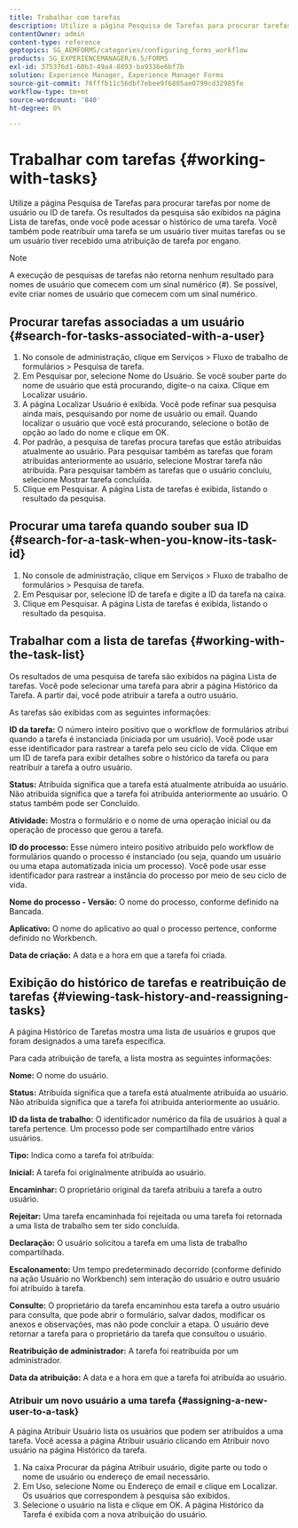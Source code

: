 ```yaml
---
title: Trabalhar com tarefas
description: Utilize a página Pesquisa de Tarefas para procurar tarefas por nome de usuário ou ID de tarefa. Saiba mais sobre como trabalhar com tarefas.
contentOwner: admin
content-type: reference
geptopics: SG_AEMFORMS/categories/configuring_forms_workflow
products: SG_EXPERIENCEMANAGER/6.5/FORMS
exl-id: 375376d1-60b3-49a4-8893-ba9336e6bf7b
solution: Experience Manager, Experience Manager Forms
source-git-commit: 76fffb11c56dbf7ebee9f6805ae0799cd32985fe
workflow-type: tm+mt
source-wordcount: '840'
ht-degree: 0%

---
```


# Trabalhar com tarefas {#working-with-tasks}

Utilize a página Pesquisa de Tarefas para procurar tarefas por nome de usuário ou ID de tarefa. Os resultados da pesquisa são exibidos na página Lista de tarefas, onde você pode acessar o histórico de uma tarefa. Você também pode reatribuir uma tarefa se um usuário tiver muitas tarefas ou se um usuário tiver recebido uma atribuição de tarefa por engano.

>[!NOTE]
>
>A execução de pesquisas de tarefas não retorna nenhum resultado para nomes de usuário que comecem com um sinal numérico (#). Se possível, evite criar nomes de usuário que comecem com um sinal numérico.

## Procurar tarefas associadas a um usuário {#search-for-tasks-associated-with-a-user}

1. No console de administração, clique em Serviços > Fluxo de trabalho de formulários > Pesquisa de tarefa.
1. Em Pesquisar por, selecione Nome do Usuário. Se você souber parte do nome de usuário que está procurando, digite-o na caixa. Clique em Localizar usuário.
1. A página Localizar Usuário é exibida. Você pode refinar sua pesquisa ainda mais, pesquisando por nome de usuário ou email. Quando localizar o usuário que você está procurando, selecione o botão de opção ao lado do nome e clique em OK.
1. Por padrão, a pesquisa de tarefas procura tarefas que estão atribuídas atualmente ao usuário. Para pesquisar também as tarefas que foram atribuídas anteriormente ao usuário, selecione Mostrar tarefa não atribuída. Para pesquisar também as tarefas que o usuário concluiu, selecione Mostrar tarefa concluída.
1. Clique em Pesquisar. A página Lista de tarefas é exibida, listando o resultado da pesquisa.

## Procurar uma tarefa quando souber sua ID {#search-for-a-task-when-you-know-its-task-id}

1. No console de administração, clique em Serviços > Fluxo de trabalho de formulários > Pesquisa de tarefa.
1. Em Pesquisar por, selecione ID de tarefa e digite a ID da tarefa na caixa.
1. Clique em Pesquisar. A página Lista de tarefas é exibida, listando o resultado da pesquisa.

## Trabalhar com a lista de tarefas {#working-with-the-task-list}

Os resultados de uma pesquisa de tarefa são exibidos na página Lista de tarefas. Você pode selecionar uma tarefa para abrir a página Histórico da Tarefa. A partir daí, você pode atribuir a tarefa a outro usuário.

As tarefas são exibidas com as seguintes informações:

**ID da tarefa:** O número inteiro positivo que o workflow de formulários atribui quando a tarefa é instanciada (iniciada por um usuário). Você pode usar esse identificador para rastrear a tarefa pelo seu ciclo de vida. Clique em um ID de tarefa para exibir detalhes sobre o histórico da tarefa ou para reatribuir a tarefa a outro usuário.

**Status:** Atribuída significa que a tarefa está atualmente atribuída ao usuário. Não atribuída significa que a tarefa foi atribuída anteriormente ao usuário. O status também pode ser Concluído.

**Atividade:** Mostra o formulário e o nome de uma operação inicial ou da operação de processo que gerou a tarefa.

**ID do processo:** Esse número inteiro positivo atribuído pelo workflow de formulários quando o processo é instanciado (ou seja, quando um usuário ou uma etapa automatizada inicia um processo). Você pode usar esse identificador para rastrear a instância do processo por meio de seu ciclo de vida.

**Nome do processo - Versão:** O nome do processo, conforme definido na Bancada.

**Aplicativo:** O nome do aplicativo ao qual o processo pertence, conforme definido no Workbench.

**Data de criação:** A data e a hora em que a tarefa foi criada.

## Exibição do histórico de tarefas e reatribuição de tarefas {#viewing-task-history-and-reassigning-tasks}

A página Histórico de Tarefas mostra uma lista de usuários e grupos que foram designados a uma tarefa específica.

Para cada atribuição de tarefa, a lista mostra as seguintes informações:

**Nome:** O nome do usuário.

**Status:** Atribuída significa que a tarefa está atualmente atribuída ao usuário. Não atribuída significa que a tarefa foi atribuída anteriormente ao usuário.

**ID da lista de trabalho:** O identificador numérico da fila de usuários à qual a tarefa pertence. Um processo pode ser compartilhado entre vários usuários.

**Tipo:** Indica como a tarefa foi atribuída:

**Inicial:** A tarefa foi originalmente atribuída ao usuário.

**Encaminhar:** O proprietário original da tarefa atribuiu a tarefa a outro usuário.

**Rejeitar:** Uma tarefa encaminhada foi rejeitada ou uma tarefa foi retornada a uma lista de trabalho sem ter sido concluída.

**Declaração:** O usuário solicitou a tarefa em uma lista de trabalho compartilhada.

**Escalonamento:** Um tempo predeterminado decorrido (conforme definido na ação Usuário no Workbench) sem interação do usuário e outro usuário foi atribuído à tarefa.

**Consulte:** O proprietário da tarefa encaminhou esta tarefa a outro usuário para consulta, que pode abrir o formulário, salvar dados, modificar os anexos e observações, mas não pode concluir a etapa. O usuário deve retornar a tarefa para o proprietário da tarefa que consultou o usuário.

**Reatribuição de administrador:** A tarefa foi reatribuída por um administrador.

**Data da atribuição:** A data e a hora em que a tarefa foi atribuída ao usuário.

### Atribuir um novo usuário a uma tarefa {#assigning-a-new-user-to-a-task}

A página Atribuir Usuário lista os usuários que podem ser atribuídos a uma tarefa. Você acessa a página Atribuir usuário clicando em Atribuir novo usuário na página Histórico da tarefa.

1. Na caixa Procurar da página Atribuir usuário, digite parte ou todo o nome de usuário ou endereço de email necessário.
1. Em Uso, selecione Nome ou Endereço de email e clique em Localizar. Os usuários que correspondem à pesquisa são exibidos.
1. Selecione o usuário na lista e clique em OK. A página Histórico da Tarefa é exibida com a nova atribuição do usuário.
